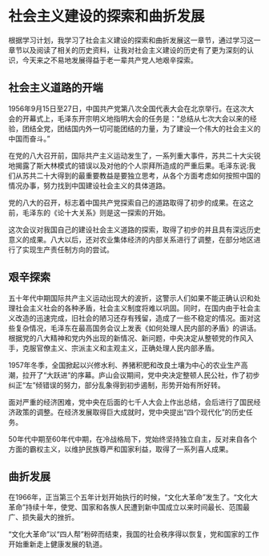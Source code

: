 # 社会主义建设的探索和曲折发展

根据学习计划，我学习了社会主义建设的探索和曲折发展这一章节，通过学习这一章节以及阅读了相关的历史资料，让我对社会主义建设的历史有了更为深刻的认识，今天来之不易地发展得益于老一辈共产党人地艰辛探索。

## 社会主义道路的开端

1956年9月15日至27日，中国共产党第八次全国代表大会在北京举行。在这次大会的开幕式上，毛泽东开宗明义地指明大会的任务是：“总结从七次大会以来的经验，团结全党，团结国内外一切可能团结的力量，为了建设一个伟大的社会主义的中国而奋斗。”

在党的八大召开前，国际共产主义运动发生了，一系列重大事件，苏共二十大尖锐地揭露了斯大林模式的错误以及对他的个人崇拜所造成的严重后果。毛泽东说:我们从苏共二十大得到的最重要教益是要独立思考，从各个方面考虑如何按照中国的情况办事，努力找到中国建设社会主义的具体道路。

党的八大的召开，标志着中国共产党探索自己的道路取得了初步的成果。在这之前，毛泽东的《论十大关系》则是这一探索的开始。

这次会议对我国自己的建设社会主义道路的探索，取得了初步的并且具有深远历史意义的成果。八大以后，还对农业集体经济的内部关系进行了调整，在部分地区进行了实现生产责任制方向的尝试。

## 艰辛探索

五十年代中期国际共产主义运动出现大的波折，这警示人们如果不能正确认识和处理社会主义社会的各种矛盾，社会主义制度将难以巩固。同时，在国内由于社会主义改造的迅速完成，旧社会的陋习还存有残留，造成了一些不稳定的情况。面对这些复杂情况，毛泽东在最高国务会议上发表《如何处理人民内部的矛盾》的讲话。根据党的八大精神和党内外出现的新情况、新问题，中央决定从整顿党的作风入手，克服官僚主义、宗派主义和主观主义，正确处理人民内部矛盾。

1957年冬季，全国掀起以兴修水利、养猪积肥和改良土壤为中心的农业生产高潮，拉开了“大跃进”的序幕。庐山会议期间，党中央决定整顿人民公社，作了初步纠正“左”倾错误的努力，部分乱象得到初步遏制，形势开始有所好转。

面对严重的经济困难，党中央在后面的七千人大会上作出总结，会后进行了国民经济政策的调整。在经济发展取得巨大成就时，党中央提出“四个现代化”的历史任务。

50年代中期至60年代中期，在冷战格局下，党始终坚持独立自主，反对来自各个方面的霸权主义，以维护民族尊严和国家利益，取得了一系列喜人成果。

## 曲折发展

在1966年，正当第三个五年计划开始执行的时候，“文化大革命”发生了。“文化大革命”持续十年，使党、国家和各族人民遭到新中国成立以来时间最长、范围最广、损失最大的挫折。

“文化大革命”以“四人帮”粉碎而结束，我国的社会秩序得以恢复，党和国家的工作开始重新走上健康发展的轨道。

